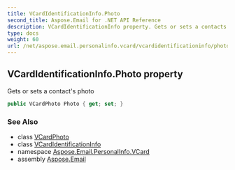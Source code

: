 ```yaml
---
title: VCardIdentificationInfo.Photo
second_title: Aspose.Email for .NET API Reference
description: VCardIdentificationInfo property. Gets or sets a contacts photo
type: docs
weight: 60
url: /net/aspose.email.personalinfo.vcard/vcardidentificationinfo/photo/
---
```

## VCardIdentificationInfo.Photo property

Gets or sets a contact's photo

```csharp
public VCardPhoto Photo { get; set; }
```

### See Also

* class [VCardPhoto](../../vcardphoto/)
* class [VCardIdentificationInfo](../)
* namespace [Aspose.Email.PersonalInfo.VCard](../../vcardidentificationinfo/)
* assembly [Aspose.Email](../../../)


